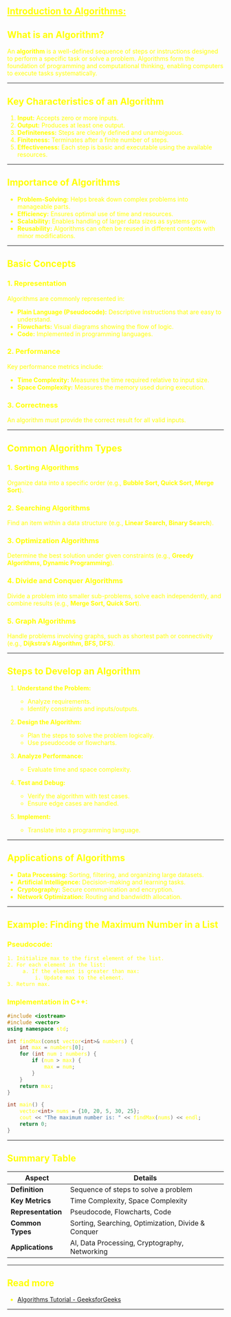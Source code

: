 ## <font color="yellow"><u>Introduction to Algorithms:</u></f>

## **What is an Algorithm?**

An **algorithm** is a well-defined sequence of steps or instructions designed to perform a specific task or solve a problem. Algorithms form the foundation of programming and computational thinking, enabling computers to execute tasks systematically.

---
## **Key Characteristics of an Algorithm**

1. **Input:** Accepts zero or more inputs.
2. **Output:** Produces at least one output.
3. **Definiteness:** Steps are clearly defined and unambiguous.
4. **Finiteness:** Terminates after a finite number of steps.
5. **Effectiveness:** Each step is basic and executable using the available resources.

---
## **Importance of Algorithms**

- **Problem-Solving:** Helps break down complex problems into manageable parts.
- **Efficiency:** Ensures optimal use of time and resources.
- **Scalability:** Enables handling of larger data sizes as systems grow.
- **Reusability:** Algorithms can often be reused in different contexts with minor modifications.

---
## **Basic Concepts**

### **1. Representation**

Algorithms are commonly represented in:

- **Plain Language (Pseudocode):** Descriptive instructions that are easy to understand.
- **Flowcharts:** Visual diagrams showing the flow of logic.
- **Code:** Implemented in programming languages.

### **2. Performance**

Key performance metrics include:

- **Time Complexity:** Measures the time required relative to input size.
- **Space Complexity:** Measures the memory used during execution.

### **3. Correctness**

An algorithm must provide the correct result for all valid inputs.

---
## **Common Algorithm Types**

### **1. Sorting Algorithms**

Organize data into a specific order (e.g., **Bubble Sort, Quick Sort, Merge Sort**).

### **2. Searching Algorithms**

Find an item within a data structure (e.g., **Linear Search, Binary Search**).

### **3. Optimization Algorithms**

Determine the best solution under given constraints (e.g., **Greedy Algorithms, Dynamic Programming**).

### **4. Divide and Conquer Algorithms**

Divide a problem into smaller sub-problems, solve each independently, and combine results (e.g., **Merge Sort, Quick Sort**).

### **5. Graph Algorithms**

Handle problems involving graphs, such as shortest path or connectivity (e.g., **Dijkstra’s Algorithm, BFS, DFS**).

---
## **Steps to Develop an Algorithm**

1. **Understand the Problem:**
    
    - Analyze requirements.
    - Identify constraints and inputs/outputs.
2. **Design the Algorithm:**
    
    - Plan the steps to solve the problem logically.
    - Use pseudocode or flowcharts.
3. **Analyze Performance:**
    
    - Evaluate time and space complexity.
4. **Test and Debug:**
    
    - Verify the algorithm with test cases.
    - Ensure edge cases are handled.
5. **Implement:**
    
    - Translate into a programming language.

---
## **Applications of Algorithms**

- **Data Processing:** Sorting, filtering, and organizing large datasets.
- **Artificial Intelligence:** Decision-making and learning tasks.
- **Cryptography:** Secure communication and encryption.
- **Network Optimization:** Routing and bandwidth allocation.

---
## **Example: Finding the Maximum Number in a List**

### Pseudocode:

```txt
1. Initialize max to the first element of the list.
2. For each element in the list:
     a. If the element is greater than max:
         i. Update max to the element.
3. Return max.
```

### Implementation in C++:

```cpp
#include <iostream>
#include <vector>
using namespace std;

int findMax(const vector<int>& numbers) {
    int max = numbers[0];
    for (int num : numbers) {
        if (num > max) {
            max = num;
        }
    }
    return max;
}

int main() {
    vector<int> nums = {10, 20, 5, 30, 25};
    cout << "The maximum number is: " << findMax(nums) << endl;
    return 0;
}
```

---
## **Summary Table**

|**Aspect**|**Details**|
|---|---|
|**Definition**|Sequence of steps to solve a problem|
|**Key Metrics**|Time Complexity, Space Complexity|
|**Representation**|Pseudocode, Flowcharts, Code|
|**Common Types**|Sorting, Searching, Optimization, Divide & Conquer|
|**Applications**|AI, Data Processing, Cryptography, Networking|

---
## **Read more**

- [Algorithms Tutorial - GeeksforGeeks](https://www.geeksforgeeks.org/fundamentals-of-algorithms/)

---


